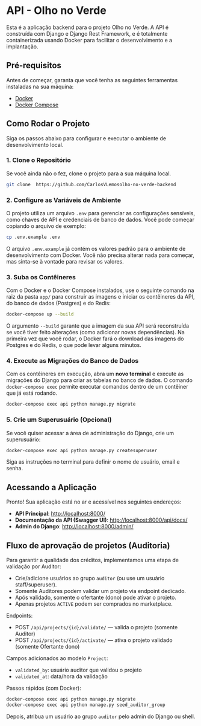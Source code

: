 # API - Olho no Verde

Esta é a aplicação backend para o projeto Olho no Verde. A API é construída com Django e Django Rest Framework, e é totalmente containerizada usando Docker para facilitar o desenvolvimento e a implantação.

## Pré-requisitos

Antes de começar, garanta que você tenha as seguintes ferramentas instaladas na sua máquina:

- [Docker](https://docs.docker.com/get-docker/)
- [Docker Compose](https://docs.docker.com/compose/install/)

## Como Rodar o Projeto

Siga os passos abaixo para configurar e executar o ambiente de desenvolvimento local.

### 1. Clone o Repositório

Se você ainda não o fez, clone o projeto para a sua máquina local.

```bash
git clone  https://github.com/CarlosVLemosolho-no-verde-backend
```

### 2. Configure as Variáveis de Ambiente

O projeto utiliza um arquivo `.env` para gerenciar as configurações sensíveis, como chaves de API e credenciais de banco de dados. Você pode começar copiando o arquivo de exemplo:

```bash
cp .env.example .env
```

O arquivo `.env.example` já contém os valores padrão para o ambiente de desenvolvimento com Docker. Você não precisa alterar nada para começar, mas sinta-se à vontade para revisar os valores.

### 3. Suba os Contêineres

Com o Docker e o Docker Compose instalados, use o seguinte comando na raiz da pasta `app/` para construir as imagens e iniciar os contêineres da API, do banco de dados (Postgres) e do Redis:

```bash
docker-compose up --build
```

O argumento `--build` garante que a imagem da sua API será reconstruída se você tiver feito alterações (como adicionar novas dependências). Na primeira vez que você rodar, o Docker fará o download das imagens do Postgres e do Redis, o que pode levar alguns minutos.

### 4. Execute as Migrações do Banco de Dados

Com os contêineres em execução, abra um **novo terminal** e execute as migrações do Django para criar as tabelas no banco de dados. O comando `docker-compose exec` permite executar comandos dentro de um contêiner que já está rodando.

```bash
docker-compose exec api python manage.py migrate
```

### 5. Crie um Superusuário (Opcional)

Se você quiser acessar a área de administração do Django, crie um superusuário:

```bash
docker-compose exec api python manage.py createsuperuser
```

Siga as instruções no terminal para definir o nome de usuário, email e senha.

## Acessando a Aplicação

Pronto! Sua aplicação está no ar e acessível nos seguintes endereços:

- **API Principal**: [http://localhost:8000/](http://localhost:8000/)
- **Documentação da API (Swagger UI)**: [http://localhost:8000/api/docs/](http://localhost:8000/api/docs/)
- **Admin do Django**: [http://localhost:8000/admin/](http://localhost:8000/admin/)

## Fluxo de aprovação de projetos (Auditoria)

Para garantir a qualidade dos créditos, implementamos uma etapa de validação por Auditor:

- Crie/adicione usuários ao grupo `auditor` (ou use um usuário staff/superuser).
- Somente Auditores podem validar um projeto via endpoint dedicado.
- Após validado, somente o ofertante (dono) pode ativar o projeto.
- Apenas projetos `ACTIVE` podem ser comprados no marketplace.

Endpoints:

- POST `/api/projects/{id}/validate/` — valida o projeto (somente Auditor)
- POST `/api/projects/{id}/activate/` — ativa o projeto validado (somente Ofertante dono)

Campos adicionados ao modelo `Project`:

- `validated_by`: usuário auditor que validou o projeto
- `validated_at`: data/hora da validação

Passos rápidos (com Docker):

```bash
docker-compose exec api python manage.py migrate
docker-compose exec api python manage.py seed_auditor_group
```

Depois, atribua um usuário ao grupo `auditor` pelo admin do Django ou shell.
